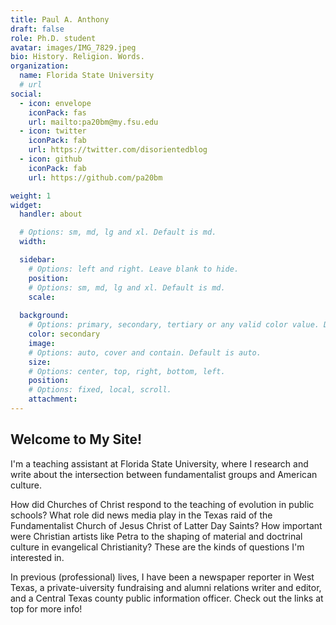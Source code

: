 ```yaml
---
title: Paul A. Anthony
draft: false
role: Ph.D. student
avatar: images/IMG_7829.jpeg
bio: History. Religion. Words.
organization:
  name: Florida State University
  # url
social:
  - icon: envelope
    iconPack: fas
    url: mailto:pa20bm@my.fsu.edu
  - icon: twitter
    iconPack: fab
    url: https://twitter.com/disorientedblog
  - icon: github
    iconPack: fab
    url: https://github.com/pa20bm

weight: 1
widget:
  handler: about

  # Options: sm, md, lg and xl. Default is md.
  width:

  sidebar:
    # Options: left and right. Leave blank to hide.
    position:
    # Options: sm, md, lg and xl. Default is md.
    scale:
  
  background:
    # Options: primary, secondary, tertiary or any valid color value. Default is primary.
    color: secondary
    image:
    # Options: auto, cover and contain. Default is auto.
    size:
    # Options: center, top, right, bottom, left.
    position:
    # Options: fixed, local, scroll.
    attachment: 
---
```


## Welcome to My Site!

I'm a teaching assistant at Florida State University, where I research and write about the intersection between fundamentalist groups and American culture.

How did Churches of Christ respond to the teaching of evolution in public schools? What role did news media play in the Texas raid of the Fundamentalist Church of Jesus Christ of Latter Day Saints? How important were Christian artists like Petra to the shaping of material and doctrinal culture in evangelical Christianity? These are the kinds of questions I'm interested in.

In previous (professional) lives, I have been a newspaper reporter in West Texas, a private-uiversity fundraising and alumni relations writer and editor, and a Central Texas county public information officer. Check out the links at top for more info!